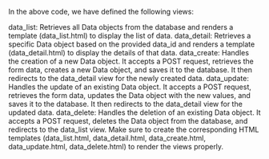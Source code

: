 In the above code, we have defined the following views:

data_list: Retrieves all Data objects from the database and renders a template (data_list.html) to display the list of data.
data_detail: Retrieves a specific Data object based on the provided data_id and renders a template (data_detail.html) to display the details of that data.
data_create: Handles the creation of a new Data object. It accepts a POST request, retrieves the form data, creates a new Data object, and saves it to the database. It then redirects to the data_detail view for the newly created data.
data_update: Handles the update of an existing Data object. It accepts a POST request, retrieves the form data, updates the Data object with the new values, and saves it to the database. It then redirects to the data_detail view for the updated data.
data_delete: Handles the deletion of an existing Data object. It accepts a POST request, deletes the Data object from the database, and redirects to the data_list view.
Make sure to create the corresponding HTML templates (data_list.html, data_detail.html, data_create.html, data_update.html, data_delete.html) to render the views properly.